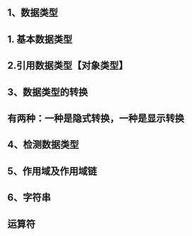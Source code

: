 ## 1、数据类型
##    1. 基本数据类型
<!-- number、string、undefined、null、boolean、symbol、bigint --> 
## 2.引用数据类型【对象类型】

<!-- (1) 标准普通对象: object

(2) 标准特殊对象： Array、RegExp、Date、Math、Error...

(3) 非标准特殊对象：Number、String、Boolean...

(4) 可调用对象/执行对象：function

简单来说: 数据类型分为基本数据类型和复杂数据类型 -->

## 3、数据类型的转换  
## 有两种：一种是隐式转换，一种是显示转换
   <!-- 隐式转换： 
      1.Number 只能转换数字 任意不是数字的都会是NaN  （默认转换）
   显示转换：
      1.手动用Number转换
        转换规则：1.字符串转换为数字：空字符串变为0，如果出现任何非有效数字字符，结果都是NaN
                 2.布尔值转换为数字:true–>1,false–>0
                 3.null–>0,undefined–>NaN
                 4.Symbol无法转换为数字，会报错:Uncaught TypeError:Cannot convert a Symbol value to a number
                 5.BigInt去除"n"
                 6.把对象转换为数字{   Date()对象转Number
                                     Number对象转Number
                                     []转Number           }
      2.parseInt与parseFloat
          转换规则：从val字符串左侧第一个字符开始查找，查找出符合radix进制的值（遇到不符合的则结束查找，无论后面是否还有符合的），把找       的内容按照radix进制，转换为10进制！！！
      3.String
         转换规则：除对象以外，都是直接用字符串包起来 
      4.运算符
        除了数学运算，还可能代表字符串拼接，也会发生字符串转换
      5.Boolean
        转换规则：
            除了“0/NaN/空字符串/null/undefined"五个值是false，其余值都是true
         -->
## 4、检测数据类型
<!-- 
    1.typeof
        typeof 返回对应类型的字符串
        总结：typeof 检测基本数据类型比较准，null检测为object不代表它是引用数据类型，null为空是特殊的基本数据类型，引用数据类型都为 object，内置构造函数和函数都为 function
    2.instanceof
        instanceof 检测类型返回布尔值
        总结：instanceof 不能检测基本数据类型，判断前者的 proto 是否在后者的原型对象上
    3.constructor
        constructor 返回构造函数
        总结：返回当前值的构造函数，比如向 [] 数组这种，都是通过 new Array() 这样去创建实例的，这个 Array 就是数组的构造函数
    4.Object.prototype.toString.call()
        这个方法查的特别的准，可以检查任意类型
    5.Object.getPrototypeOf()
 -->

 <!--
typeof：这种方法只能检测基本数据类型，null 和对象的不准
instanceof：只要是基本数据类型检测就是false，只要是引用数据类型，并且右边是 Object 就是true，可以很好的区分是哪一大类型
constructor：可以检查基本和引用数据类型，但是可以被修改，有一定的缺陷
Object.prototype.toString.call()：这种方式是最准的，什么类型都可以检测
Object.getPrototypeOf()：这种方法获取原型
-->
##  5、作用域及作用域链

<!--
    所谓作用域通俗点讲就是变量的可作用范围。
    一般有三种作用域。全局，函数，块。
    分为全局和局部作用域



 1. 变量提升
    变量提升是指将变量声明提升到它所在的作用域的最开始部分
 2.函数提升
    创建函数有两种形式，一种是函数声明，另外一种是函数字面量，只有函数声明才有变量提升
 3.函数提升与变量提升的优先级
    由此可见函数提升要比变量提升的优先级要高一些，且不会被变量声明覆盖，但是会被变量赋值之后覆盖
  -->

## 6、字符串
<!-- 
    1.length    代表字符串长度
    2.chanAt() 返回指定位置的字符
        字符串中，字符的位置也是从0开始，依次递增
    3.concat() 用于拼接两个或多个字符串
        不会修改原字符串，会将拼接好的字符串以返回值的方式返回出来
    4.indexOf() 查找从前往后
        可以在字符串中查找指定的字符。
        可以查到的的话返回值字符所在的位置。
        查不到返回 -1。
        如果要查找的字符在字符中存在多个，永远只找一个
    5.lastindexOf() 查找从后往前
        使用方法和 indexOf 一样。但是 indexOf 是从前往后查找，lastindexOf() 是从后往前查找。
    6.replace() 替换
        有两个参数。第一个参数，旧的字符。第二个参数，新的字符。不会修改原数组。会将替换好的数组以返回值的形式返回出来。如果旧的字符在字符串中不止一个，则替换第一个。
    7.split()   将字符串转化成字符串数组
        不会改变原数组。会将转化好的数组以返回值的形式返回出来 。
    8.substr()   字符串的截取
    9.substr()   字符串的指定位置的截取
    10.toLowerCase()  大写字母转小写字母
    11.toUpperCase() 小写字母转大写字母
 -->

## 运算符
<!-- 
    1.数学运算符
        数学运算符就是常见的**加(+)、减(-)、乘(*)、除(/)、等于(=)、求幂(**)、自增(++)、自减(--)、加等于(+=)、减等于(-=)等
    2.比较运算符
        与数学运算中的比较相同**：大于(>)、小于(<)、大于等于(>=)、小于等于(<=)、相等(==)、全等(===)、不等(!=)、不全等(!==)等；注意: 全等不光比较两者值是否相同，还比较变量类型是否相同；不全等也是一样
    3.三元表达式
        三元表达式可以替代简单的if条件，表达式为判断条件 ？条件为真 ：条件为假
    4.短路运算符 && 与 ||
        短路运算符就是从左到右的运算中前者满足要求，就不再执行后者了
    
 -->